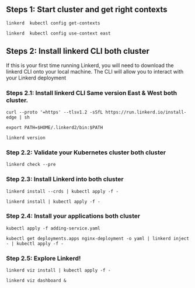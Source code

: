 
##  Steps 1: Start cluster and get right contexts

`linkerd  kubectl config get-contexts`

`linkerd  kubectl config use-context east`

## Steps 2: Install linkerd CLI both cluster
If this is your first time running Linkerd, you will need to download the linkerd CLI onto your local machine. The CLI will allow you to interact with your Linkerd deployment

### Steps 2.1: Install linkerd CLI Same version East & West both cluster.

`curl --proto '=https' --tlsv1.2 -sSfL https://run.linkerd.io/install-edge | sh`

`export PATH=$HOME/.linkerd2/bin:$PATH`

`linkerd version`

### Step 2.2: Validate your Kubernetes cluster both cluster

`linkerd check --pre`

### Step 2.3: Install Linkerd into both cluster

`linkerd install --crds | kubectl apply -f -`

`linkerd install | kubectl apply -f -`

### Step 2.4: Install your applications both cluster

`kubectl apply -f adding-service.yaml`

`kubectl get deployments.apps nginx-deployment -o yaml | linkerd inject - | kubectl apply -f -`

### Step 2.5: Explore Linkerd!

`linkerd viz install | kubectl apply -f -`

`linkerd viz dashboard &`

